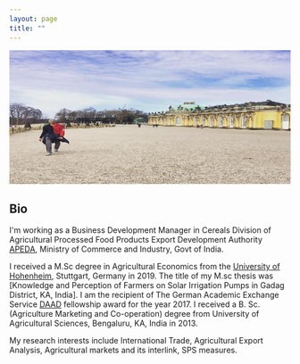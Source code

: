 ```yaml
---
layout: page
title: ""
---
```

<p align="center">
  <img width="720" height="240" src="IMG_20200409_010555_376.jpg">
</p>

## Bio ##

  I'm working as a Business Development Manager in Cereals Division of Agricultural Processed Food Products Export Development Authority [APEDA](https://apeda.gov.in/apedawebsite), Ministry of Commerce and Industry, Govt of India. 

   I received a M.Sc degree in Agricultural Economics from the [University of Hohenheim](https://www.uni-hohenheim.de/en/agricultural-economics-masters#:~:text=Agricultural%20research%20at%20the%20University,bio%2Dbased%20value%2Dcreation%20networks), Stuttgart, Germany in 2019. The title of my M.sc thesis was [Knowledge and Perception of Farmers on Solar Irrigation Pumps in Gadag District, KA, India]. I am the recipient of The German Academic Exchange Service [DAAD](https://www.uni-hohenheim.de/en/agecon-scholarships) fellowship award for the year 2017. I received a B. Sc. (Agriculture Marketing and Co-operation) degree from University of Agricultural Sciences, Bengaluru, KA, India in 2013. 
   
  My research interests include  International Trade, Agricultural Export Analysis, Agricultural markets and its interlink, SPS measures. 























